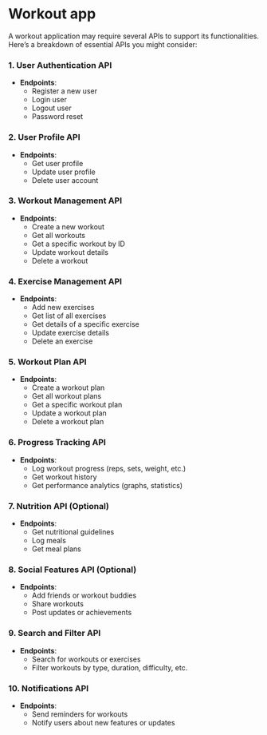 # Workout app

A workout application may require several APIs to support its functionalities. Here’s a breakdown of essential APIs you might consider:

### 1. **User Authentication API**

-   **Endpoints**:
    -   Register a new user
    -   Login user
    -   Logout user
    -   Password reset

### 2. **User Profile API**

-   **Endpoints**:
    -   Get user profile
    -   Update user profile
    -   Delete user account

### 3. **Workout Management API**

-   **Endpoints**:
    -   Create a new workout
    -   Get all workouts
    -   Get a specific workout by ID
    -   Update workout details
    -   Delete a workout

### 4. **Exercise Management API**

-   **Endpoints**:
    -   Add new exercises
    -   Get list of all exercises
    -   Get details of a specific exercise
    -   Update exercise details
    -   Delete an exercise

### 5. **Workout Plan API**

-   **Endpoints**:
    -   Create a workout plan
    -   Get all workout plans
    -   Get a specific workout plan
    -   Update a workout plan
    -   Delete a workout plan

### 6. **Progress Tracking API**

-   **Endpoints**:
    -   Log workout progress (reps, sets, weight, etc.)
    -   Get workout history
    -   Get performance analytics (graphs, statistics)

### 7. **Nutrition API (Optional)**

-   **Endpoints**:
    -   Get nutritional guidelines
    -   Log meals
    -   Get meal plans

### 8. **Social Features API (Optional)**

-   **Endpoints**:
    -   Add friends or workout buddies
    -   Share workouts
    -   Post updates or achievements

### 9. **Search and Filter API**

-   **Endpoints**:
    -   Search for workouts or exercises
    -   Filter workouts by type, duration, difficulty, etc.

### 10. **Notifications API**

-   **Endpoints**:
    -   Send reminders for workouts
    -   Notify users about new features or updates
